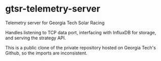 # gtsr-telemetry-server
Telemetry server for Georgia Tech Solar Racing

Handles listening to TCP data port, interfacing with InfluxDB for storage, and serving the strategy API.

This is a public clone of the private repository hosted on Georgia Tech's Github, so the imports are inconsistent.
